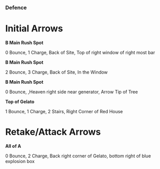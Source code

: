 ### Defence

# Initial Arrows

**B Main Rush Spot**

0 Bounce, 1 Charge, Back of Site, Top of right window of right most bar

**B Main Rush Spot**

2 Bounce, 3 Charge, Back of Site, In the Window

**B Main Rush Spot**

0 Bounce, ,Heaven right side near generator, Arrow Tip of Tree

**Top of Gelato**

1 Bounce, 1 Charge, 2 Stairs, Right Corner of Red House

# Retake/Attack Arrows

**All of A**

0 Bounce, 2 Charge, Back right corner of Gelato, bottom right of blue explosion box

